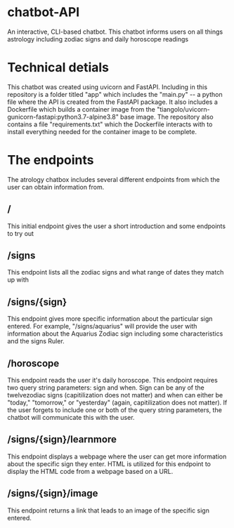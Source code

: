 # chatbot-API
An interactive, CLI-based chatbot. This chatbot informs users on all things astrology including zodiac signs and daily horoscope readings

# Technical detials
This chatbot was created using uvicorn and FastAPI. Including in this repository is a folder titled "app" which includes the "main.py" -- a python file where the API is created from the FastAPI package. It also includes a Dockerfile which builds a container image from the "tiangolo/uvicorn-gunicorn-fastapi:python3.7-alpine3.8" base image. The repository also contains a file "requirements.txt" which the Dockerfile interacts with to install everything needed for the container image to be complete.

# The endpoints
The atrology chatbox includes several different endpoints from which the user can obtain information from.
  
## / 
This initial endpoint gives the user a short introduction and some endpoints to try out
  
## /signs 
This endpoint lists all the zodiac signs and what range of dates they match up with
  
## /signs/{sign} 
This endpoint gives more specific information about the particular sign entered. For example, "/signs/aquarius" will provide the user with information about the Aquarius Zodiac sign including some characteristics and the signs Ruler.
   
## /horoscope 
This endpoint reads the user it's daily horoscope. This endpoint requires two query string parameters: sign and when. Sign can be any of the twelvezodiac signs (capitilization does not matter) and when can either be "today," "tomorrow," or "yesterday" (again, capitilization does not matter). If the user forgets to include one or both of the query string parameters, the chatbot will communicate this with the user.

## /signs/{sign}/learnmore
This endpoint displays a webpage where the user can get more information about the specific sign they enter. HTML is utilized for this endpoint to display the HTML code from a webpage based on a URL.

## /signs/{sign}/image
This endpoint returns a link that leads to an image of the specific sign entered. 
                 
      
